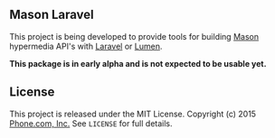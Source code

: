 ## Mason Laravel

This project is being developed to provide tools for building [Mason](https://github.com/JornWildt/Mason) hypermedia API's with [Laravel](http://laravel.com) or [Lumen](http://lumen.laravel.com).

**This package is in early alpha and is not expected to be usable yet.**

## License

This project is released under the MIT License. Copyright (c) 2015 [Phone.com, Inc.](https://www.phone.com) See `LICENSE` for full details.
